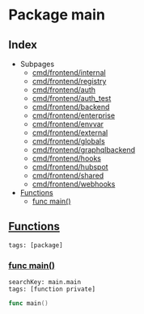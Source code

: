 # Package main

## Index

* Subpages
  * [cmd/frontend/internal](frontend/internal.md)
  * [cmd/frontend/registry](frontend/registry.md)
  * [cmd/frontend/auth](frontend/auth.md)
  * [cmd/frontend/auth_test](frontend/auth_test.md)
  * [cmd/frontend/backend](frontend/backend.md)
  * [cmd/frontend/enterprise](frontend/enterprise.md)
  * [cmd/frontend/envvar](frontend/envvar.md)
  * [cmd/frontend/external](frontend/external.md)
  * [cmd/frontend/globals](frontend/globals.md)
  * [cmd/frontend/graphqlbackend](frontend/graphqlbackend.md)
  * [cmd/frontend/hooks](frontend/hooks.md)
  * [cmd/frontend/hubspot](frontend/hubspot.md)
  * [cmd/frontend/shared](frontend/shared.md)
  * [cmd/frontend/webhooks](frontend/webhooks.md)
* [Functions](#func)
    * [func main()](#main)


## <a id="func" href="#func">Functions</a>

```
tags: [package]
```

### <a id="main" href="#main">func main()</a>

```
searchKey: main.main
tags: [function private]
```

```Go
func main()
```

